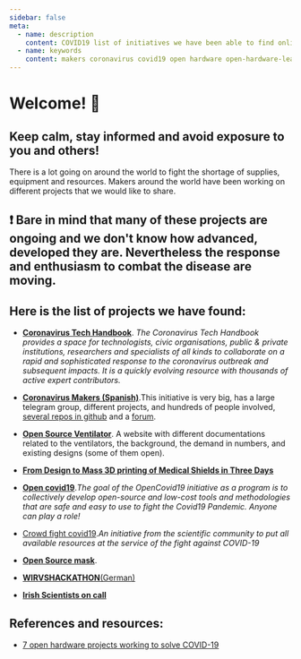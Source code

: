 ```yaml
---
sidebar: false
meta:
  - name: description
    content: COVID19 list of initiatives we have been able to find online.
  - name: keywords
    content: makers coronavirus covid19 open hardware open-hardware-leaders mozilla
---
```

# Welcome! 👋 
## Keep calm, stay informed and avoid exposure to you and others! 
There is a lot going on around the world to fight the shortage of supplies, equipment and resources. Makers around the world have been working on different projects that we would like to share. 

## ❗ Bare in mind that many of these projects are ongoing and we don't know how advanced, developed they are. Nevertheless the response and enthusiasm to combat the disease are moving.

## Here is the list of projects we have found:
- [**Coronavirus Tech Handbook**](https://coronavirustechhandbook.com/home). _The Coronavirus Tech Handbook provides a space for technologists, civic organisations, public & private institutions, researchers and specialists of all kinds to collaborate on a rapid and sophisticated response to the coronavirus outbreak and subsequent impacts. It is a quickly evolving resource with thousands of active expert contributors._
  
- [**Coronavirus Makers (Spanish)**](https://www.coronavirusmakers.org/index.php/es/).This initiative is very big, has a large telegram group, different projects, and hundreds of people involved, [several repos in github](https://github.com/CoronavirusMakers) and a [forum](https://foro.coronavirusmakers.org/index.php?p=/).
  
- [**Open Source Ventilator**](https://www.appropedia.org/Open_source_ventilator). A website with different documentations related to the ventilators, the background, the demand in numbers, and existing designs (some of them open).
  
- [**From Design to Mass 3D printing of Medical Shields in Three Days**](https://blog.prusaprinters.org/from-design-to-mass-3d-printing-of-medical-shields-in-three-days/)
  
- [**Open covid19**](https://app.jogl.io/program/opencovid19)._The goal of the OpenCovid19 initiative as a program is to collectively develop open-source and low-cost tools and methodologies that are safe and easy to use to fight the Covid19 Pandemic. Anyone can play a role!_
  
- [Crowd fight covid19](http://crowdfightcovid19.org/volunteers)._An initiative from the scientific community to put all available resources at the service of the fight against COVID-19_
  
- [**Open Source mask**](https://www.opensourcemask.com/en/).
  
- [**WIRVSHACKATHON**(German)](https://wirvsvirushackathon.org/)
  
- [**Irish Scientists on call**](http://irishscientistsoncall.com/)



## References and resources:
- [7 open hardware projects working to solve COVID-19](https://opensource.com/article/20/3/open-hardware-covid19)